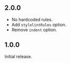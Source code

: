 ## 2.0.0

- No hardcoded rules.
- Add `stylelintRules` option.
- Remove `indent` option.

## 1.0.0

Initial release.
